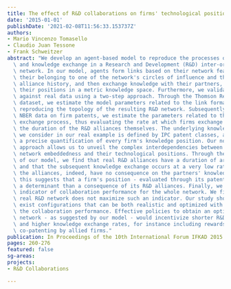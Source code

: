 ```yaml
---
title: The effect of R&D collaborations on firms' technological positions
date: '2015-01-01'
publishDate: '2021-02-08T11:56:33.153737Z'
authors:
- Mario Vincenzo Tomasello
- Claudio Juan Tessone
- Frank Schweitzer
abstract: "We develop an agent-based model to reproduce the processes of link formation\
  \ and knowledge exchange in a Research and Development (R&D) inter-organizational\
  \ network. In our model, agents form links based on their network features, i.e.\
  \ their belonging to one of the network's circles of influence and their previous\
  \ alliance history, and then exchange knowledge with their partners, thus modifying\
  \ their positions in a metric knowledge space. Furthermore, we validate the model\
  \ against real data using a two-step approach. Through the Thomson Reuters SDC alliance\
  \ dataset, we estimate the model parameters related to the link formation, thus\
  \ reproducing the topology of the resulting R&D network. Subsequently, using the\
  \ NBER data on firm patents, we estimate the parameters related to the knowledge\
  \ exchange process, thus evaluating the rate at which firms exchange knowledge and\
  \ the duration of the R&D alliances themselves. The underlying knowledge space that\
  \ we consider in our real example is defined by IPC patent classes, allowing for\
  \ a precise quantification of every firm's knowledge position. Our novel data-driven\
  \ approach allows us to unveil the complex interdependencies between the firms'\
  \ network embeddedness and their technological positions. Through the validation\
  \ of our model, we find that real R&D alliances have a duration of around two years,\
  \ and that the subsequent knowledge exchange occurs at a very low rate. Most of\
  \ the alliances, indeed, have no consequence on the partners' knowledge positions:\
  \ this suggests that a firm's position - evaluated through its patents - is rather\
  \ a determinant than a consequence of its R&D alliances. Finally, we propose an\
  \ indicator of collaboration performance for the whole network. We find that the\
  \ real R&D network does not maximize such an indicator. Our study shows that there\
  \ exist configurations that can be both realistic and optimized with respect to\
  \ the collaboration performance. Effective policies to obtain an optimized collaboration\
  \ network - as suggested by our model - would incentivize shorter R&D alliances\
  \ and higher knowledge exchange rates, for instance including rewards for quick\
  \ co-patenting by allied firms."
publication: In Proceedings of the 10th International Forum IFKAD 2015
pages: 260-276
featured: false
sg-areas:
projects:
- R&D Collaborations

---
```

